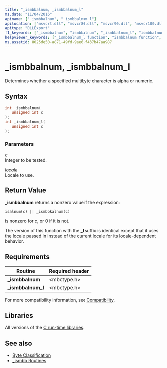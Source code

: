 ```yaml
---
title: "_ismbbalnum, _ismbbalnum_l"
ms.date: "11/04/2016"
apiname: ["_ismbbalnum", "_ismbbalnum_l"]
apilocation: ["msvcrt.dll", "msvcr80.dll", "msvcr90.dll", "msvcr100.dll", "msvcr100_clr0400.dll", "msvcr110.dll", "msvcr110_clr0400.dll", "msvcr120.dll", "msvcr120_clr0400.dll", "ucrtbase.dll", "api-ms-win-crt-multibyte-l1-1-0.dll"]
apitype: "DLLExport"
f1_keywords: ["_ismbbalnum", "ismbbalnum", "_ismbbalnum_l", "ismbbalnum_l"]
helpviewer_keywords: ["_ismbbalnum_l function", "ismbbalnum function", "ismbbalnum_l function", "_ismbbalnum function"]
ms.assetid: 8025de50-a871-49fd-9ae6-f437b47aa987
---
```

# _ismbbalnum, _ismbbalnum_l

Determines whether a specified multibyte character is alpha or numeric.

## Syntax

```C
int _ismbbalnum(
   unsigned int c
);
int _ismbbalnum_l(
   unsigned int c
);
```

### Parameters

*c*<br/>
Integer to be tested.

*locale*<br/>
Locale to use.

## Return Value

**_ismbbalnum** returns a nonzero value if the expression:

`isalnum(c) || _ismbbkalnum(c)`

is nonzero for *c*, or 0 if it is not.

The version of this function with the **_l** suffix is identical except that it uses the locale passed in instead of the current locale for its locale-dependent behavior.

## Requirements

|Routine|Required header|
|-------------|---------------------|
|**_ismbbalnum**|\<mbctype.h>|
|**_ismbbalnum_l**|\<mbctype.h>|

For more compatibility information, see [Compatibility](../../c-runtime-library/compatibility.md).

## Libraries

All versions of the [C run-time libraries](../../c-runtime-library/crt-library-features.md).

## See also

- [Byte Classification](../../c-runtime-library/byte-classification.md)
- [_ismbb Routines](../../c-runtime-library/ismbb-routines.md)

